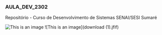 ### AULA_DEV_2302

Repositório - Curso de Desenvolvimento de Sistemas SENAI/SESI Sumaré

![This is an image](http://c.files.bbci.co.uk/17444/production/_124800359_gettyimages-817514614.jpg)
![This is an image](download (1).jfif)
